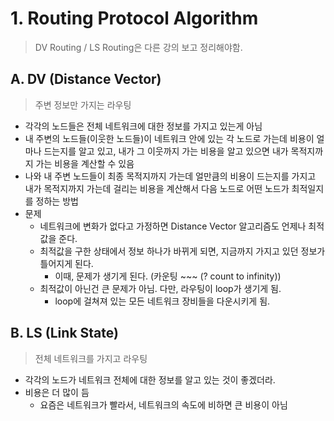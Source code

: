# 1. Routing Protocol Algorithm

> DV Routing / LS Routing은 다른 강의 보고 정리해야함.

## A. DV (Distance Vector)

> 주변 정보만 가지는 라우팅

- 각각의 노드들은 전체 네트워크에 대한 정보를 가지고 있는게 아님
- 내 주변의 노드들(이웃한 노드들)이 네트워크 안에 있는 각 노드로 가는데 비용이 얼마나 드는지를 알고 있고, 내가 그 이웃까지 가는 비용을 알고 있으면 내가 목적지까지 가는 비용을 계산할 수 있음 
- 나와 내 주변 노드들이 최종 목적지까지 가는데 얼만큼의 비용이 드는지를 가지고 내가 목적지까지 가는데 걸리는 비용을 계산해서 다음 노드로 어떤 노드가 최적일지를 정하는 방법
- 문제
	- 네트워크에 변화가 없다고 가정하면 Distance Vector 알고리즘도 언제나 최적값을 준다.	
	- 최적값을 구한 상태에서 정보 하나가 바뀌게 되면, 지금까지 가지고 있던 정보가 틀어지게 된다.
		- 이때, 문제가 생기게 된다. (카운팅 ~~~ (? count to infinity))
	- 최적값이 아닌건 큰 문제가 아님. 다만, 라우팅이 loop가 생기게 됨.
		- loop에 걸쳐져 있는 모든 네트워크 장비들을 다운시키게 됨.

## B. LS (Link State)

> 전체 네트워크를 가지고 라우팅

- 각각의 노드가 네트워크 전체에 대한 정보를 알고 있는 것이 좋겠더라.
- 비용은 더 많이 듬
	- 요즘은 네트워크가 빨라서, 네트워크의 속도에 비하면 큰 비용이 아님
